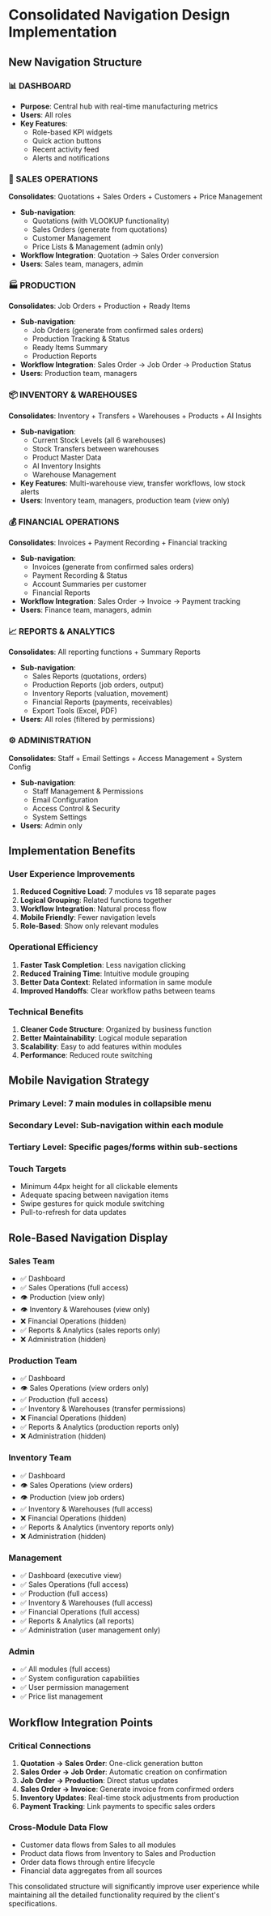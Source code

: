 # Consolidated Navigation Design Implementation

## New Navigation Structure

### 📊 DASHBOARD
- **Purpose**: Central hub with real-time manufacturing metrics
- **Users**: All roles
- **Key Features**: 
  - Role-based KPI widgets
  - Quick action buttons
  - Recent activity feed
  - Alerts and notifications

### 🎯 SALES OPERATIONS  
**Consolidates**: Quotations + Sales Orders + Customers + Price Management
- **Sub-navigation**:
  - Quotations (with VLOOKUP functionality)
  - Sales Orders (generate from quotations) 
  - Customer Management
  - Price Lists & Management (admin only)
- **Workflow Integration**: Quotation → Sales Order conversion
- **Users**: Sales team, managers, admin

### 🏭 PRODUCTION
**Consolidates**: Job Orders + Production + Ready Items 
- **Sub-navigation**:
  - Job Orders (generate from confirmed sales orders)
  - Production Tracking & Status
  - Ready Items Summary
  - Production Reports
- **Workflow Integration**: Sales Order → Job Order → Production Status
- **Users**: Production team, managers

### 📦 INVENTORY & WAREHOUSES
**Consolidates**: Inventory + Transfers + Warehouses + Products + AI Insights
- **Sub-navigation**:
  - Current Stock Levels (all 6 warehouses)
  - Stock Transfers between warehouses  
  - Product Master Data
  - AI Inventory Insights
  - Warehouse Management
- **Key Features**: Multi-warehouse view, transfer workflows, low stock alerts
- **Users**: Inventory team, managers, production team (view only)

### 💰 FINANCIAL OPERATIONS
**Consolidates**: Invoices + Payment Recording + Financial tracking
- **Sub-navigation**:
  - Invoices (generate from confirmed sales orders)
  - Payment Recording & Status
  - Account Summaries per customer
  - Financial Reports
- **Workflow Integration**: Sales Order → Invoice → Payment tracking
- **Users**: Finance team, managers, admin

### 📈 REPORTS & ANALYTICS
**Consolidates**: All reporting functions + Summary Reports
- **Sub-navigation**:
  - Sales Reports (quotations, orders)
  - Production Reports (job orders, output)  
  - Inventory Reports (valuation, movement)
  - Financial Reports (payments, receivables)
  - Export Tools (Excel, PDF)
- **Users**: All roles (filtered by permissions)

### ⚙️ ADMINISTRATION
**Consolidates**: Staff + Email Settings + Access Management + System Config
- **Sub-navigation**:
  - Staff Management & Permissions
  - Email Configuration
  - Access Control & Security
  - System Settings
- **Users**: Admin only

## Implementation Benefits

### User Experience Improvements
1. **Reduced Cognitive Load**: 7 modules vs 18 separate pages
2. **Logical Grouping**: Related functions together
3. **Workflow Integration**: Natural process flow
4. **Mobile Friendly**: Fewer navigation levels
5. **Role-Based**: Show only relevant modules

### Operational Efficiency  
1. **Faster Task Completion**: Less navigation clicking
2. **Reduced Training Time**: Intuitive module grouping
3. **Better Data Context**: Related information in same module
4. **Improved Handoffs**: Clear workflow paths between teams

### Technical Benefits
1. **Cleaner Code Structure**: Organized by business function
2. **Better Maintainability**: Logical module separation  
3. **Scalability**: Easy to add features within modules
4. **Performance**: Reduced route switching

## Mobile Navigation Strategy

### Primary Level: 7 main modules in collapsible menu
### Secondary Level: Sub-navigation within each module  
### Tertiary Level: Specific pages/forms within sub-sections

### Touch Targets
- Minimum 44px height for all clickable elements
- Adequate spacing between navigation items
- Swipe gestures for quick module switching
- Pull-to-refresh for data updates

## Role-Based Navigation Display

### Sales Team
- ✅ Dashboard
- ✅ Sales Operations (full access)
- 👁️ Production (view only)
- 👁️ Inventory & Warehouses (view only)
- ❌ Financial Operations (hidden)
- ✅ Reports & Analytics (sales reports only)
- ❌ Administration (hidden)

### Production Team  
- ✅ Dashboard
- 👁️ Sales Operations (view orders only)
- ✅ Production (full access)
- ✅ Inventory & Warehouses (transfer permissions)
- ❌ Financial Operations (hidden)
- ✅ Reports & Analytics (production reports only)
- ❌ Administration (hidden)

### Inventory Team
- ✅ Dashboard  
- 👁️ Sales Operations (view orders)
- 👁️ Production (view job orders)
- ✅ Inventory & Warehouses (full access)
- ❌ Financial Operations (hidden)
- ✅ Reports & Analytics (inventory reports only)
- ❌ Administration (hidden)

### Management
- ✅ Dashboard (executive view)
- ✅ Sales Operations (full access)
- ✅ Production (full access)  
- ✅ Inventory & Warehouses (full access)
- ✅ Financial Operations (full access)
- ✅ Reports & Analytics (all reports)
- ✅ Administration (user management only)

### Admin
- ✅ All modules (full access)
- ✅ System configuration capabilities
- ✅ User permission management
- ✅ Price list management

## Workflow Integration Points

### Critical Connections
1. **Quotation → Sales Order**: One-click generation button
2. **Sales Order → Job Order**: Automatic creation on confirmation
3. **Job Order → Production**: Direct status updates  
4. **Sales Order → Invoice**: Generate invoice from confirmed orders
5. **Inventory Updates**: Real-time stock adjustments from production
6. **Payment Tracking**: Link payments to specific sales orders

### Cross-Module Data Flow
- Customer data flows from Sales to all modules
- Product data flows from Inventory to Sales and Production
- Order data flows through entire lifecycle
- Financial data aggregates from all sources

This consolidated structure will significantly improve user experience while maintaining all the detailed functionality required by the client's specifications.